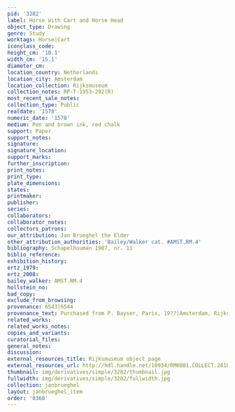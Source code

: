 ```yaml
---
pid: '3282'
label: Horse with Cart and Horse Head
object_type: Drawing
genre: Study
worktags: Horse|Cart
iconclass_code:
height_cm: '10.1'
width_cm: '15.1'
diameter_cm:
location_country: Netherlands
location_city: Amsterdam
location_collection: Rijksmuseum
collection_notes: RP-T-1953-292(R)
most_recent_sale_notes:
collection_type: Public
realdate: '1578'
numeric_date: '1578'
medium: Pen and brown ink, red chalk
support: Paper
support_notes:
signature:
signature_location:
support_marks:
further_inscription:
print_notes:
print_type:
plate_dimensions:
states:
printmaker:
publisher:
series:
collaborators:
collaborator_notes:
collectors_patrons:
our_attribution: Jan Brueghel the Elder
other_attribution_authorities: 'Bailey/Walker cat. #AMST.RM.4'
bibliography: Schapelhouman 1987, nr. 11
biblio_reference:
exhibition_history:
ertz_1979:
ertz_2008:
bailey_walker: AMST.RM.4
hollstein_no:
bad_copy:
exclude_from_browsing:
provenance: 6543|6544
provenance_text: Purchased from P. Bayser, Paris, 19??|Amsterdam, Rijksmuseum, 1953
related_works:
related_works_notes:
copies_and_variants:
curatorial_files:
general_notes:
discussion:
external_resources_title: Rijksmuseum object page
external_resources_url: http://hdl.handle.net/10934/RM0001.COLLECT.28102
thumbnail: img/derivatives/simple/3282/thumbnail.jpg
fullwidth: img/derivatives/simple/3282/fullwidth.jpg
collection: janbrueghel
layout: janbrueghel_item
order: '0360'
---
```

